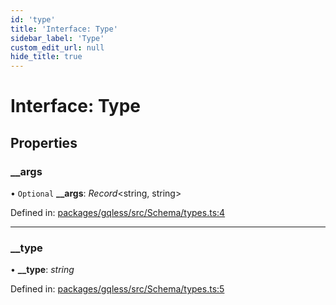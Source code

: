 ```yaml
---
id: 'type'
title: 'Interface: Type'
sidebar_label: 'Type'
custom_edit_url: null
hide_title: true
---
```


# Interface: Type

## Properties

### \_\_args

• `Optional` **\_\_args**: _Record_<string, string\>

Defined in: [packages/gqless/src/Schema/types.ts:4](https://github.com/PabloSzx/gqless/blob/master/packages/gqless/src/Schema/types.ts#L4)

---

### \_\_type

• **\_\_type**: _string_

Defined in: [packages/gqless/src/Schema/types.ts:5](https://github.com/PabloSzx/gqless/blob/master/packages/gqless/src/Schema/types.ts#L5)
